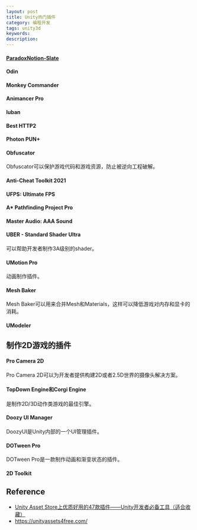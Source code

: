 ```yaml
---
layout: post
title: Unity热门插件
category: 编程开发
tags: unity3d
keywords: 
description: 
---
```


#### [ParadoxNotion-Slate](https://slate.paradoxnotion.com/)

#### Odin

#### Monkey Commander

#### Animancer Pro

#### luban

#### Best HTTP2

#### Photon PUN+

#### Obfuscator

Obfuscator可以保护游戏代码和游戏资源，防止被逆向工程破解。

#### Anti-Cheat Toolkit 2021

#### UFPS: Ultimate FPS

#### A* Pathfinding Project Pro

#### Master Audio: AAA Sound 

#### UBER - Standard Shader Ultra

可以帮助开发者制作3A级别的shader。

#### UMotion Pro

动画制作插件。

#### Mesh Baker

Mesh Baker可以用来合并Mesh和Materials，这样可以降低游戏对内存和显卡的消耗。

#### UModeler



## 制作2D游戏的插件

#### Pro Camera 2D

Pro Camera 2D可以为开发者提供构建2D或者2.5D世界的摄像头解决方案。

#### TopDown Engine和Corgi Engine

是制作2D/3D动作类游戏的最佳引擎。

#### Doozy UI Manager

DoozyUI是Unity内部的一个UI管理插件。

#### DOTween Pro

DOTween Pro是一款制作动画和渐变状态的插件。

#### 2D Toolkit

## Reference

* [Unity Asset Store上优质好用的47款插件——Unity开发者必备工具（适合收藏）](https://zhuanlan.zhihu.com/p/62471100?utm_source=wechat_session)
* <https://unityassets4free.com/>


